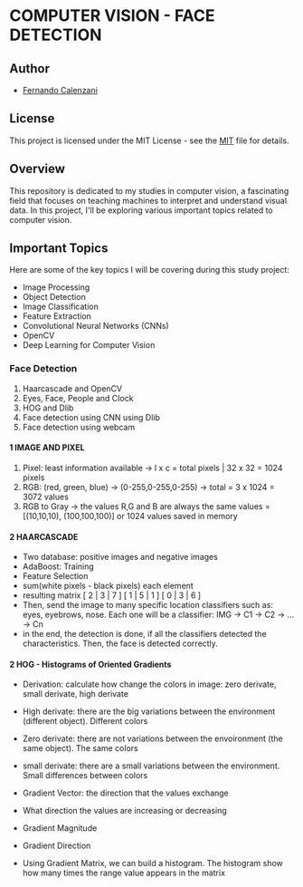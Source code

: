 # COMPUTER VISION - FACE DETECTION

## Author

- [Fernando Calenzani](fernando@arisetechnology.com.br)

## License

This project is licensed under the MIT License - see the [MIT](LICENSE) file for details.

## Overview

This repository is dedicated to my studies in computer vision, a fascinating field that focuses on teaching machines to interpret and understand visual data. In this project, I'll be exploring various important topics related to computer vision.

## Important Topics

Here are some of the key topics I will be covering during this study project:

- Image Processing
- Object Detection
- Image Classification
- Feature Extraction
- Convolutional Neural Networks (CNNs)
- OpenCV
- Deep Learning for Computer Vision

### Face Detection

1. Haarcascade and OpenCV
2. Eyes, Face, People and Clock
3. HOG and Dlib
4. Face detection using CNN using Dlib
5. Face detection using webcam

#### 1 IMAGE AND PIXEL

1. Pixel: least information available -> l x c = total pixels | 32 x 32 = 1024 pixels
2. RGB: (red, green, blue) -> (0-255,0-255,0-255) -> total = 3 x 1024 = 3072 values
3. RGB to Gray -> the values R,G and B are always the same values = [(10,10,10), (100,100,100)] or 1024 values saved in memory

#### 2 HAARCASCADE

- Two database: positive images and negative images
- AdaBoost: Training
- Feature Selection
- sum(white pixels - black pixels) each element
- resulting matrix
  [ 2 | 3 | 7 ]
  [ 1 | 5 | 1 ]
  [ 0 | 3 | 6 ]
- Then, send the image to many specific location classifiers such as: eyes, eyebrows, nose. Each one will be a classifier: IMG -> C1 -> C2 -> ... -> Cn
- in the end, the detection is done, if all the classifiers detected the characteristics. Then, the face is detected correctly.

#### 2 HOG - Histograms of Oriented Gradients

- Derivation: calculate how change the colors in image: zero derivate, small derivate, high derivate
- High derivate: there are the big variations between the environment (different object). Different colors
- Zero derivate: there are not variations between the envoironment (the same object). The same colors
- small derivate: there are a small variations between the environment. Small differences between colors

- Gradient Vector: the direction that the values exchange
- What direction the values are increasing or decreasing

- Gradient Magnitude
- Gradient Direction

- Using Gradient Matrix, we can build a histogram. The histogram show how many times the range value appears in the matrix 
